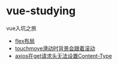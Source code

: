 # vue-studying
vue入坑之旅
* [flex布局](./src/flex)
* [touchmove滑动时背景会跟着滚动](./src/touchomove)
* [axios在get请求头无法设置Content-Type](./src/axios)
